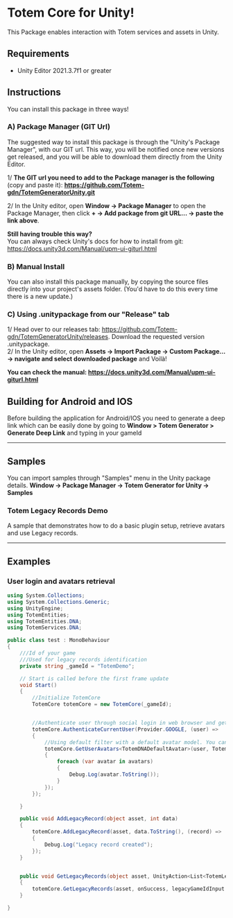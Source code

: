 # Totem Core for Unity!

This Package enables interaction with Totem services and assets in Unity.

## Requirements

- Unity Editor 2021.3.7f1 or greater

## Instructions

You can install this package in three ways!

### A) Package Manager (GIT Url)

The suggested way to install this package is through the "Unity's Package Manager", with our GIT url.
This way, you will be notified once new versions get released, and you will be able to download them directly from the Unity Editor.

1/ **The GIT url you need to add to the Package manager is the following** (copy and paste it): **https://github.com/Totem-gdn/TotemGeneratorUnity.git**

2/ In the Unity editor, open **Window -> Package Manager** to open the Package Manager, then click **+ -> Add package from git URL... -> paste the link above**.

**Still having trouble this way?**
<br>
You can always check Unity's docs for how to install from git: https://docs.unity3d.com/Manual/upm-ui-giturl.html

### B) Manual Install

You can also install this package manually, by copying the source files directly into your project's assets folder. (You'd have to do this every time there is a new update.)

### C) Using .unitypackage from our "Release" tab

1/ Head over to our releases tab: https://github.com/Totem-gdn/TotemGeneratorUnity/releases.
Download the requested version .unitypackage.
<br>
2/ In the Unity editor, open **Assets -> Import Package -> Custom Package... -> navigate and select downloaded package** and Voilà!

**You can check the manual: https://docs.unity3d.com/Manual/upm-ui-giturl.html**
<br>

## Building for Android and IOS

Before building the application for Android/IOS you need to generate a deep link which can be easily done by going to **Window > Totem Generator > Generate Deep Link** and typing in your gameId

---

## Samples

You can import samples through "Samples" menu in the Unity package details. **Window -> Package Manager -> Totem Generator for Unity -> Samples**

### Totem Legacy Records Demo

A sample that demonstrates how to do a basic plugin setup, retrieve avatars and use Legacy records.

---

## Examples

### User login and avatars retrieval

```csharp
using System.Collections;
using System.Collections.Generic;
using UnityEngine;
using TotemEntities;
using TotemEntities.DNA;
using TotemServices.DNA;

public class test : MonoBehaviour
{
    ///Id of your game
    ///Used for legacy records identification
    private string _gameId = "TotemDemo";

    // Start is called before the first frame update
    void Start()
    {
        //Initialize TotemCore
        TotemCore totemCore = new TotemCore(_gameId);


        //Authenticate user through social login in web browser and get user's assets
        totemCore.AuthenticateCurrentUser(Provider.GOOGLE, (user) =>
        {
            //Using default filter with a default avatar model. You can implement your own filters and/or models
            totemCore.GetUserAvatars<TotemDNADefaultAvatar>(user, TotemDNAFilter.DefaultAvatarFilter, (avatars) =>
            {
                foreach (var avatar in avatars)
                {
                    Debug.Log(avatar.ToString());
                }
            });
        });

    }

    public void AddLegacyRecord(object asset, int data)
    {
        totemCore.AddLegacyRecord(asset, data.ToString(), (record) =>
        {
            Debug.Log("Legacy record created");
        });
    }


    public void GetLegacyRecords(object asset, UnityAction<List<TotemLegacyRecord>> onSuccess)
    {
        totemCore.GetLegacyRecords(asset, onSuccess, legacyGameIdInput.text);
    }

}
```
